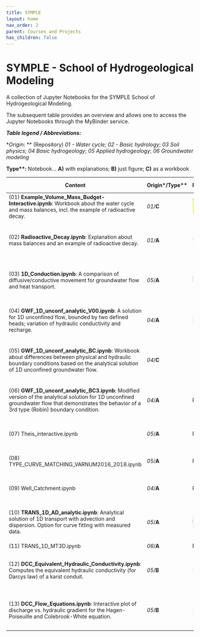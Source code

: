 ```yaml
---
title: SYMPLE
layout: home
nav_order: 2
parent: Courses and Projects
has_children: false
---
```


# SYMPLE - School of Hydrogeological Modeling

A collection of Jupyter Notebooks for the SYMPLE School of Hydrogeological Modeling.

The subsequent table provides an overview and allows one to access the Jupyter Notebooks through the MyBinder service.



**_Table legend / Abbreviations:_**

**Origin*: ** (Repository) _01 - Water cycle_; _02 - Basic hydrology_; _03 Soil physics_; _04 Basic hydrogeology_; _05 Applied hydrogeology_; _06 Groundwater modeling_

**Type\**:** Notebook...  **A)** with explanations; **B)** just figure; **C)** as a workbook 

| Content | Origin*/Type** | Preview | Access | QR for access |
| ------------------------------------------------------------ | ------------- | --------------------------------------------- | ------------------------------------------------------------ | ------------------------------------------ |
| (01) **Example_Volume_Mass_Budget-Interactive.ipynb**: Workbook about the water cycle and mass balances, incl. the example of radioactive decay. | _01_/**C**  | ![](.\assets\images\symple\pre\PRE_SY001.png) | [![Binder](https://mybinder.org/badge_logo.svg)](https://mybinder.org/v2/gh/gw-inux/Jupyter-Notebooks/HEAD?urlpath=notebooks%2F01+Water+cycle%2FExample_Volume_Mass_Budget-Interactive.ipynb) | ![](.\assets\images\symple\qr\qr001NB.png) |
| (02) **Radioactive_Decay.ipynb**: Explanation about mass balances and an example of radioactive decay. | _01_/**A**  | ![](.\assets\images\symple\pre\PRE_SY002.png) | NB [![Binder](https://mybinder.org/badge_logo.svg)](https://mybinder.org/v2/gh/gw-inux/Jupyter-Notebooks/HEAD?urlpath=notebooks%2F01+Water+cycle%2FRadioactive_Decay.ipynb) Voila [![Binder](https://mybinder.org/badge_logo.svg)](https://mybinder.org/v2/gh/gw-inux/Jupyter-Notebooks/HEAD?urlpath=voila%2Frender%2F01+Water+cycle%2FRadioactive_Decay.ipynb) | QR                                         |
| (03) **1D_Conduction.ipynb**: A comparison of diffusive/conductive movement for groundwater flow and heat transport. | _05_/**A**  | ![](.\assets\images\symple\pre\PRE_SY003.png) | NB [![Binder](https://mybinder.org/badge_logo.svg)](https://mybinder.org/v2/gh/gw-inux/Jupyter-Notebooks/HEAD?urlpath=notebooks%2F05+Applied+hydrogeology%2F1D_Conduction.ipynb) Voila [![Binder](https://mybinder.org/badge_logo.svg)](https://mybinder.org/v2/gh/gw-inux/Jupyter-Notebooks/HEAD?urlpath=voila%2Frender%2F05+Applied+hydrogeology%2F1D_Conduction.ipynb) | QR                                         |
| (04) **GWF_1D_unconf_analytic_V00.ipynb**: A solution for 1D unconfined flow, bounded by two defined heads; variation of hydraulic conductivity and recharge. | _04_/**A**  | ![](.\assets\images\symple\pre\PRE_SY004.png) | NB [![Binder](https://mybinder.org/badge_logo.svg)](https://mybinder.org/v2/gh/gw-inux/Jupyter-Notebooks/HEAD?urlpath=notebooks%2F04+Basic+hydrogeology%2FGWF_1D_unconf_analytic_V00.ipynb) Voila [![Binder](https://mybinder.org/badge_logo.svg)](https://mybinder.org/v2/gh/gw-inux/Jupyter-Notebooks/HEAD?urlpath=voila%2Frender%2F04+Basic+hydrogeology%2FGWF_1D_unconf_analytic_V00.ipynb) | QR                                         |
| (05) **GWF_1D_unconf_analytic_BC.ipynb**: Workbook about differences between physical and hydraulic boundary conditions based on the analytical solution of 1D unconfined groundwater flow. | _04_/**C**  | ![](.\assets\images\symple\pre\PRE_SY005.png) | NB [![Binder](https://mybinder.org/badge_logo.svg)](https://mybinder.org/v2/gh/gw-inux/Jupyter-Notebooks/HEAD?urlpath=notebooks%2F04+Basic+hydrogeology%2FGWF_1D_unconf_analytic_BC.ipynb) Voila [![Binder](https://mybinder.org/badge_logo.svg)](https://mybinder.org/v2/gh/gw-inux/Jupyter-Notebooks/HEAD?urlpath=voila%2Frender%2F04+Basic+hydrogeology%2FGWF_1D_unconf_analytic_BC.ipynb) | QR                                         |
| (06) **GWF_1D_unconf_analytic_BC3.ipynb**: Modified version of the analytical solution for 1D unconfined groundwater flow that demonstrates the behavior of a 3rd type (Robin) boundary condition. | _04_/**A**  | PRE                                           | NB [![Binder](https://mybinder.org/badge_logo.svg)](https://mybinder.org/v2/gh/gw-inux/Jupyter-Notebooks/HEAD?urlpath=notebooks%2F04+Basic+hydrogeology%2FGWF_1D_unconf_analytic_BC3.ipynb) Voila [![Binder](https://mybinder.org/badge_logo.svg)](https://mybinder.org/v2/gh/gw-inux/Jupyter-Notebooks/HEAD?urlpath=voila%2Frender%2F04+Basic+hydrogeology%2FGWF_1D_unconf_analytic_BC3.ipynb) | QR                                         |
| (07) Theis_interactive.ipynb                                 | _05_/**A**  | PRE                                           | NB Binder Voila Binder                                       | QR                                         |
| (08) TYPE_CURVE_MATCHING_VARNUM2016_2018.ipynb               | _05_/**A**  | PRE                                           | NB Binder Voila Binder                                       | QR                                         |
| (09) Well_Catchment.ipynb                                    | _04_/**A**  | PRE                                           | NB Binder Voila Binder                                       | QR                                         |
| (10) **TRANS_1D_AD_analytic.ipynb**: Analytical solution of 1D transport with advection and dispersion. Option for curve fitting with measured data. | _05_/**A**  | ![](.\assets\images\symple\pre\PRE_SY010.png) | NB [![Binder](https://mybinder.org/badge_logo.svg)](https://mybinder.org/v2/gh/gw-inux/Jupyter-Notebooks/HEAD?urlpath=notebooks%2F04+Basic+hydrogeology%2FTRANS_1D_AD_analytic.ipynb) Voila [![Binder](https://mybinder.org/badge_logo.svg)](https://mybinder.org/v2/gh/gw-inux/Jupyter-Notebooks/HEAD?urlpath=voila%2Frender%2F04+Basic+hydrogeology%2FTRANS_1D_AD_analytic.ipynb) | QR                                         |
| (11) TRANS_1D_MT3D.ipynb                                     | _06_/**A**  | PRE                                           |                                                              |                                            |
| (12) **DCC_Equivalent_Hydraulic_Conductivity.ipynb**: Computes the equivalent hydraulic conductivity (for Darcys law) of a karst conduit. | _05_/**B**  | ![](.\assets\images\symple\pre\PRE_SY012.png) | NB [![Binder](https://mybinder.org/badge_logo.svg)](https://mybinder.org/v2/gh/gw-inux/Jupyter-Notebooks/HEAD?urlpath=notebooks%2F04+Basic+hydrogeology%2FDCC_Equivalent_Hydraulic_Conductivity.ipynb) Voila [![Binder](https://mybinder.org/badge_logo.svg)](https://mybinder.org/v2/gh/gw-inux/Jupyter-Notebooks/HEAD?urlpath=voila%2Frender%2F04+Basic+hydrogeology%2FDCC_Equivalent_Hydraulic_Conductivity.ipynb) | QR                                         |
| (13) **DCC_Flow_Equations.ipynb**: Interactive plot of discharge vs. hydraulic gradient for the Hagen-Poiseuille and Colebrook-White equation. | _05_/**B**  | ![](.\assets\images\symple\pre\PRE_SY013.png) | NB [![Binder](https://mybinder.org/badge_logo.svg)](https://mybinder.org/v2/gh/gw-inux/Jupyter-Notebooks/HEAD?urlpath=notebooks%2F04+Basic+hydrogeology%2FDCC_Flow_Equations.ipynb) Voila [![Binder](https://mybinder.org/badge_logo.svg)](https://mybinder.org/v2/gh/gw-inux/Jupyter-Notebooks/HEAD?urlpath=voila%2Frender%2F04+Basic+hydrogeology%2FDCC_Flow_Equations.ipynb) | QR                                         |
